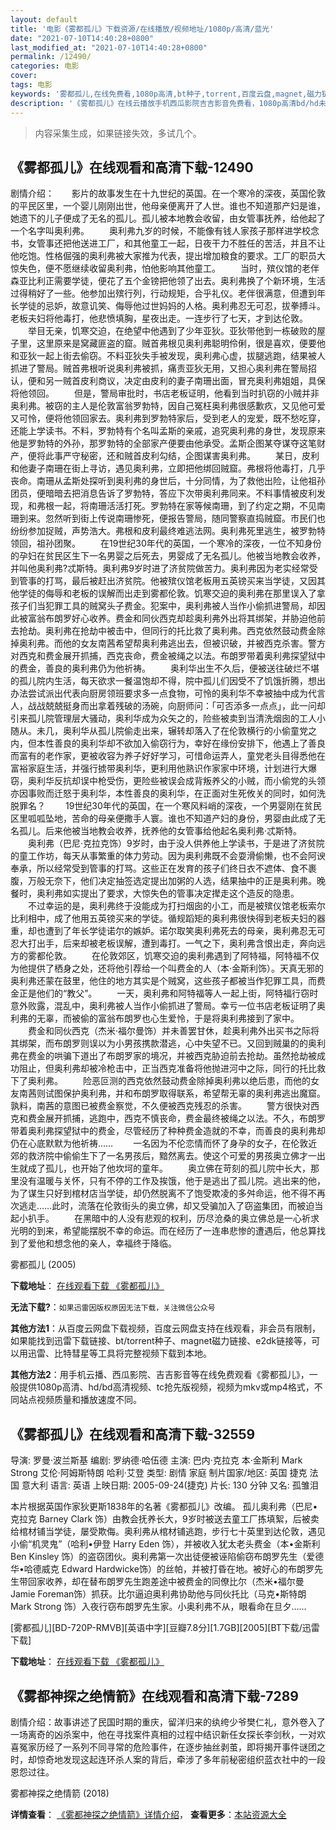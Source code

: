 ```yaml
---
layout: default
title: '电影《雾都孤儿》下载资源/在线播放/视频地址/1080p/高清/蓝光'
date: "2021-07-10T14:40:28+0800"
last_modified_at: "2021-07-10T14:40:28+0800"
permalink: /12490/
categories: 电影
cover:
tags: 电影
keywords: '雾都孤儿,在线免费看,1080p高清,bt种子,torrent,百度云盘,magnet,磁力链,迅雷下载资源'
description: '《雾都孤儿》在线云播放手机西瓜影院吉吉影音免费看，1080p高清bd/hd未删减完整版和tc抢先枪版，mkv/mp4格式，附带bt/torrent种子、magnet/磁力链、百度云盘、网盘资源迅雷下载链接'
---
```


>内容采集生成，如果链接失效，多试几个。


## 《雾都孤儿》在线观看和高清下载-12490

剧情介绍：　　影片的故事发生在十九世纪的英国。在一个寒冷的深夜，英国伦敦的平民区里，一个婴儿刚刚出世，他母亲便离开了人世。谁也不知道那产妇是谁，她遗下的儿子便成了无名的孤儿。孤儿被本地教会收留，由女管事抚养，给他起了一个名字叫奥利弗。 　　奥利弗九岁的时候，不能像有钱人家孩子那样进学校念书，女管事还把他送进工厂，和其他童工一起，日夜干力不胜任的苦活，并且不让他吃饱。性格倔强的奥利弗被大家推为代表，提出增加粮食的要求。工厂的职员大惊失色，便不愿继续收留奥利弗，怕他影响其他童工。 　　当时，殡仪馆的老伴森亚比利正需要学徒，便花了五个金镑把他领了出去。奥利弗换了个新环境，生活过得稍好了一些。他参加出殡行列，行动规矩，合乎礼仪。老伴很满意，但遭到年长学徒的忌妒，故意讥笑、侮辱他过世妈妈的人格。奥利弗忍无可忍，拔拳搏斗。老板夫妇将他毒打，他悲愤填胸，星夜出走。一连步行了七天，才到达伦敦。 　　举目无亲，饥寒交迫，在绝望中他遇到了少年亚狄。亚狄带他到一栋破败的屋子里，这里原来是窝藏匪盗的窟。贼首弗根见奥利弗聪明伶俐，很是喜欢，便要他和亚狄一起上街去偷窃。不料亚狄失手被发现，奥利弗心虚，拔腿逃跑，结果被人抓进了警局。贼首弗根听说奥利弗被抓，痛责亚狄无用，又担心奥利弗在警局招认，便和另一贼首皮利商议，决定由皮利的妻子南珊出面，冒充奥利弗姐姐，具保将他领回。 　　但是，警局审批时，书店老板证明，他看到当时扒窃的小贼并非奥利弗。被窃的主人是伦敦富翁罗勃特，因自己冤枉奥利弗很感歉疚，又见他可爱又可怜，便将他领回家去。奥利弗到罗勃特家后，受到老人的宠爱，既不愁吃穿，还能上学读书。不料，罗勃特有个名叫孟斯的亲戚，追究奥利弗的身世，发现原来他是罗勃特的外孙，那罗勃特的全部家产便要由他承受。孟斯企图某夺谋夺这笔财产，便将此事严守秘密，还和贼首皮利勾结，企图谋害奥利弗。 　　某日，皮利和他妻子南珊在街上寻访，遇见奥利弗，立即把他绑回贼窟。弗根将他毒打，几乎丧命。南珊从孟斯处探听到奥利弗的身世后，十分同情，为了救他出险，让他祖孙团员，便暗暗去把消息告诉了罗勃特，答应下次带奥利弗同来。不料事情被皮利发现，和弗根一起，将南珊活活打死。罗勃特在家等候南珊，到了约定之期，不见南珊到来。忽然听到街上传说南珊惨死，便报告警局，随同警察直捣贼窟。市民们也纷纷参加捉贼，声势浩大。弗根和皮利最终难逃法网。奥利弗死里逃生，被罗勃特领回，祖孙团聚。 　　在19世纪30年代的英国，一个寒冷的深夜，一位不知身份的孕妇在贫民区生下一名男婴之后死去，男婴成了无名孤儿。他被当地教会收养，并叫他奥利弗?忒斯特。奥利弗9岁时进了济贫院做苦力。奥利弗因为老实经常受到管事的打骂，最后被赶出济贫院。他被殡仪馆老板用五英镑买来当学徒，又因其他学徒的侮辱和老板的误解而出走到雾都伦敦。饥寒交迫的奥利弗在那里误入了拿孩子们当犯罪工具的贼窝头子费金。犯案中，奥利弗被人当作小偷抓进警局，却因此被富翁布朗罗好心收养。费金和同伙西克却趁奥利弗外出将其绑架，并胁迫他前去抢劫。奥利弗在抢劫中被击中，但同行的托比救了奥利弗。西克依然鼓动费金除掉奥利弗。而他的女友南茜希望帮奥利弗逃出去，但被识破，并被西克杀害。警方对西克和费金展开抓捕，西克丧命，费金被绳之以法。布朗罗带着奥利弗探望狱中的费金，善良的奥利弗仍为他祈祷。 　　奥利华出生不久后，便被送往破烂不堪的孤儿院内生活，每天欲求一餐温饱却不得，院中孤儿们因受不了饥饿折腾，想出办法尝试派出代表向厨房领班要求多一点食物，可怜的奥利华不幸被抽中成为代言人，战战兢兢挺身而出拿着残破的汤碗，向厨师问：「可否添多一点点」，此一问却引来孤儿院管理层大骚动，奥利华成为众矢之的，险些被卖到当清洗烟囱的工人小随从。未几，奥利华从孤儿院偷走出来，辗转却落入了在伦敦横行的小偷童党之内，但本性善良的奥利华却不欲加入偷窃行为，幸好在缘份安排下，他遇上了善良而富有的老作家，更被收容为养子好好学习，可惜命运弄人，童党老头目得悉他在富裕家庭生活，并强行掳带奥利华，更利用他熟识作家家中环境，计划进行大爆窃，奥利华反抗却误中枪受伤，更险些被误会成背叛养父的小贼，而小偷党的头领亦因事败而迁怒于奥利华，本性善良的奥利华，在正面对生死攸关的同时，如何洗脱罪名？ 　　19世纪30年代的英国，在一个寒风料峭的深夜，一个男婴刚在贫民区里呱呱坠地，苦命的母亲便撒手人寰。谁也不知道产妇的身份，男婴由此成了无名孤儿。后来他被当地教会收养，抚养他的女管事给他起名奥利弗·忒斯特。 　　奥利弗（巴尼·克拉克饰）9岁时，由于没人供养他上学读书，于是进了济贫院的童工作坊，每天从事繁重的体力劳动。因为奥利弗既不会耍滑偷懒，也不会阿谀奉承，所以经常受到管事的打骂。这些正在发育的孩子们终日衣不遮体、食不裹腹，万般无奈下，他们决定抽签选定提出加粥的人选，结果抽中的正是奥利弗。晚餐时，奥利弗如实提出了要求，大惊失色的管事决定撵走这个造反的隐患。 　　不过幸运的是，奥利弗终于没能成为打扫烟囱的小工，而是被殡仪馆老板索尔比利相中，成了他用五英镑买来的学徒。循规蹈矩的奥利弗很快得到老板夫妇的器重，却也遭到了年长学徒诺尔的嫉妒。诺尔取笑奥利弗死去的母亲，奥利弗忍无可忍大打出手，后来却被老板误解，遭到毒打。一气之下，奥利弗含恨出走，奔向远方的雾都伦敦。 　　在伦敦郊区，饥寒交迫的奥利弗遇到了阿特福，阿特福不仅为他提供了栖身之处，还将他引荐给一个叫费金的人（本·金斯利饰）。天真无邪的奥利弗还蒙在鼓里，他住的地方其实是个贼窝，这些孩子都被当作犯罪工具，而费金正是他们的“教父”。 　　一天，奥利弗和阿特福等人一起上街，阿特福行窃时意外败露，混乱中，奥利弗被人当作小偷抓进了警局。幸亏一位书店老板证明了奥利弗的无辜，而被偷的富翁布朗罗也心生爱怜，于是将奥利弗接到了家中。 　　费金和同伙西克（杰米·福尔曼饰）并未善罢甘休，趁奥利弗外出买书之际将其绑架，而布朗罗则误以为小男孩携款潜逃，心中失望不已。又回到贼巢的的奥利弗在费金的哄骗下道出了布朗罗家的境况，并被西克胁迫前去抢劫。虽然抢劫被成功阻止，但奥利弗却被冷枪击中，正当西克准备将他抛进河中之际，同行的托比救下了奥利弗。 　　险恶叵测的西克依然鼓动费金除掉奥利弗以绝后患，而他的女友南茜则试图保护奥利弗，并和布朗罗取得联系，希望帮无辜的奥利弗逃出魔窟。孰料，南茜的意图已被费金察觉，不久便被西克残忍的杀害。 　　警方很快对西克和费金展开抓捕，逃跑中，西克不慎丧命，费金最终被绳之以法。不久，布朗罗带着奥利弗探望狱中的费金，尽管经历了种种费金造就的不幸，而善良的奥利弗却仍在心底默默为他祈祷…… 　　一名因为不伦恋情而怀了身孕的女子，在伦敦近郊的救济院中偷偷生下了一名男孩后，黯然离去。使这个可爱的男孩奥立佛才一出生就成了孤儿，也开始了他坎坷的童年。 　　奥立佛在苛刻的孤儿院中长大，那里没有温暖与关怀，只有不停的工作及挨饿，他于是逃出了孤儿院。逃出来的他，为了谋生只好到棺材店当学徒，却仍然脱离不了饱受欺凌的多舛命运，他不得不再次逃走……此时，流落在伦敦街头的奥立佛，却又受骗加入了窃盗集团，而被迫当起小扒手。 　　在黑暗中的人没有悲观的权利，历尽沧桑的奥立佛总是一心祈求光明的到来，希望能摆脱不幸的命运。而在经历了一连串悲惨的遭遇后，他总算找到了爱他和想念他的亲人，幸福终于降临。


雾都孤儿 (2005)

**下载地址**： [在线观看下载 《雾都孤儿》](https://www.btbtdy.me/btdy/dy6872.html) 


**无法下载?**：`如果迅雷因版权原因无法下载，关注微信公众号 `

**其他方法1**：从百度云网盘下载视频，百度云网盘支持在线观看，非会员有限制，如果能找到迅雷下载链接、bt/torrent种子、magnet磁力链接、e2dk链接等，可以用迅雷、比特彗星等工具将完整视频下载到本地。

**其他方法2**：用手机云播、西瓜影院、吉吉影音等在线免费观看《雾都孤儿》，一般提供1080p高清、hd/bd高清视频、tc抢先版视频，视频为mkv或mp4格式，不同站点视频质量和播放速度不同。


## 《雾都孤儿》在线观看和高清下载-32559

导演: 罗曼·波兰斯基 编剧: 罗纳德·哈伍德 主演: 巴内·克拉克 本·金斯利 Mark Strong 艾伦·阿姆斯特朗 哈利·艾登 类型: 剧情 家庭 制片国家/地区: 英国 捷克 法国 意大利 语言: 英语 上映日期: 2005-09-24(捷克) 片长: 130 分钟 又名: 孤雏泪

本片根据英国作家狄更斯1838年的名著《雾都孤儿》改编。 孤儿奥利弗（巴尼•克拉克 Barney Clark 饰）由教会抚养长大，9岁时被送去童工厂拣填絮，后被卖给棺材铺当学徒，屡受欺侮。奥利弗从棺材铺逃跑，步行七十英里到达伦敦，遇见小偷“机灵鬼”（哈利•伊登 Harry Eden 饰），并被收入犹太老头费金（本•金斯利 Ben Kinsley 饰）的盗窃团伙。奥利弗第一次出徒便被诬陷偷窃布朗罗先生（爱德华•哈德威克 Edward Hardwicke饰）的丝帕，并被打昏在地。被好心的布朗罗先生带回家收养，却在替布朗罗先生跑差途中被费金的同僚比尔（杰米•福尔曼 Jamie Foreman饰）抓获。比尔逼迫奥利弗协助他与同伙托比（马克•斯特朗 Mark Strong 饰）入夜行窃布朗罗先生家。小奥利弗不从，眼看命在旦夕……


[雾都孤儿][BD-720P-RMVB][英语中字][豆瓣7.8分][1.7GB][2005][BT下载/迅雷下载]

**下载地址**： [在线观看下载 《雾都孤儿》](https://www.btdx8.com/torrent/oliver_twist_2005.html) 


## 《雾都神探之绝情箭》在线观看和高清下载-7289

剧情介绍：故事讲述了民国时期的重庆，留洋归来的纨绔少爷樊仁礼，意外卷入了一场离奇的凶杀案中，他在寻找案件真相的过程中结识新任女探长李剑秋，一对欢喜冤家历经了一系列不同寻常的危险事件，在逐步抽丝剥茧，即将揭开事件谜团之时，却惊奇地发现这起连环杀人案的背后，牵涉了多年前秘密组织蓝衣社中的一段恩怨过往。


雾都神探之绝情箭 (2018)

**详情查看**： [《雾都神探之绝情箭》详情介绍](/movie/7289/)， **查看更多**：[本站资源大全](/movie/t/all/)


